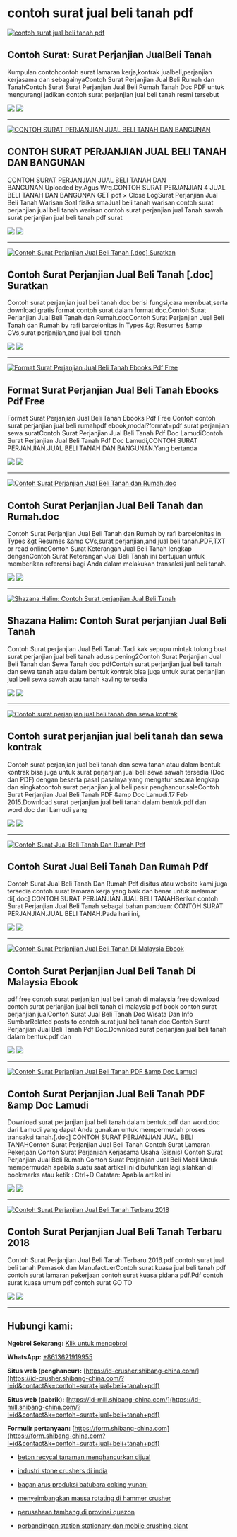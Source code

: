 # contoh surat jual beli tanah pdf

<a href="https://swt.shibang-china.com/?l=id&img&k=contoh+surat+jual+beli+tanah+pdf" target="_blank">![contoh surat jual beli tanah pdf](http://static.shibang-china.com/all-800x300/44.jpg)</a>

## Contoh Surat: Surat Perjanjian JualBeli Tanah
Kumpulan contohcontoh surat lamaran kerja,kontrak jualbeli,perjanjian kerjasama dan sebagainyaContoh Surat Perjanjian Jual Beli Rumah dan TanahContoh Surat Surat Perjanjian Jual Beli Rumah Tanah Doc PDF untuk mengurangi jadikan contoh surat perjanjian jual beli tanah resmi tersebut


<a href="https://whatsapp.shibangsoft.com/WhatsApp.php" target="_blank" title="WhatsApp">![](http://static.shibang-china.com/icon/whatsapp.png)</a> <a href="https://swt.shibang-china.com/?l=id&icon&k=contoh+surat+jual+beli+tanah+pdf" target="_blank">![](http://static.shibang-china.com/icon/chat-id.png)</a>

---

<a href="https://swt.shibang-china.com/?l=id&img&k=contoh+surat+jual+beli+tanah+pdf" target="_blank">![CONTOH SURAT PERJANJIAN JUAL BELI TANAH DAN BANGUNAN](http://static.shibang-china.com/all-800x300/119.jpg)</a>

## CONTOH SURAT PERJANJIAN JUAL BELI TANAH DAN BANGUNAN
CONTOH SURAT PERJANJIAN JUAL BELI TANAH DAN BANGUNAN.Uploaded by.Agus Wrq.CONTOH SURAT PERJANJIAN 4 JUAL BELI TANAH DAN BANGUNAN GET pdf × Close LogSurat Perjanjian Jual Beli Tanah Warisan Soal fisika smaJual beli tanah warisan contoh surat perjanjian jual beli tanah warisan contoh surat perjanjian jual Tanah sawah surat perjanjian jual beli tanah pdf surat


<a href="https://whatsapp.shibangsoft.com/WhatsApp.php" target="_blank" title="WhatsApp">![](http://static.shibang-china.com/icon/whatsapp.png)</a> <a href="https://swt.shibang-china.com/?l=id&icon&k=contoh+surat+jual+beli+tanah+pdf" target="_blank">![](http://static.shibang-china.com/icon/chat-id.png)</a>

---

<a href="https://swt.shibang-china.com/?l=id&img&k=contoh+surat+jual+beli+tanah+pdf" target="_blank">![Contoh Surat Perjanjian Jual Beli Tanah [.doc] Suratkan](http://static.shibang-china.com/all-800x300/712.jpg)</a>

## Contoh Surat Perjanjian Jual Beli Tanah [.doc] Suratkan
Contoh surat perjanjian jual beli tanah doc berisi fungsi,cara membuat,serta download gratis format contoh surat dalam format doc.Contoh Surat Perjanjian Jual Beli Tanah dan Rumah.docContoh Surat Perjanjian Jual Beli Tanah dan Rumah by rafi barcelonitas in Types &gt Resumes &amp CVs,surat perjanjian,and jual beli tanah


<a href="https://whatsapp.shibangsoft.com/WhatsApp.php" target="_blank" title="WhatsApp">![](http://static.shibang-china.com/icon/whatsapp.png)</a> <a href="https://swt.shibang-china.com/?l=id&icon&k=contoh+surat+jual+beli+tanah+pdf" target="_blank">![](http://static.shibang-china.com/icon/chat-id.png)</a>

---

<a href="https://swt.shibang-china.com/?l=id&img&k=contoh+surat+jual+beli+tanah+pdf" target="_blank">![Format Surat Perjanjian Jual Beli Tanah Ebooks Pdf Free](http://static.shibang-china.com/all-800x300/79.jpg)</a>

## Format Surat Perjanjian Jual Beli Tanah Ebooks Pdf Free
Format Surat Perjanjian Jual Beli Tanah Ebooks Pdf Free Contoh contoh surat perjanjian jual beli rumahpdf ebook,modal?format=pdf surat perjanjian sewa suratContoh Surat Perjanjian Jual Beli Tanah Pdf Doc LamudiContoh Surat Perjanjian Jual Beli Tanah Pdf Doc Lamudi,CONTOH SURAT PERJANJIAN.JUAL BELI TANAH DAN BANGUNAN.Yang bertanda


<a href="https://whatsapp.shibangsoft.com/WhatsApp.php" target="_blank" title="WhatsApp">![](http://static.shibang-china.com/icon/whatsapp.png)</a> <a href="https://swt.shibang-china.com/?l=id&icon&k=contoh+surat+jual+beli+tanah+pdf" target="_blank">![](http://static.shibang-china.com/icon/chat-id.png)</a>

---

<a href="https://swt.shibang-china.com/?l=id&img&k=contoh+surat+jual+beli+tanah+pdf" target="_blank">![Contoh Surat Perjanjian Jual Beli Tanah dan Rumah.doc](http://static.shibang-china.com/all-800x300/1266.jpg)</a>

## Contoh Surat Perjanjian Jual Beli Tanah dan Rumah.doc
Contoh Surat Perjanjian Jual Beli Tanah dan Rumah by rafi barcelonitas in Types &gt Resumes &amp CVs,surat perjanjian,and jual beli tanah.PDF,TXT or read onlineContoh Surat Keterangan Jual Beli Tanah lengkap denganContoh Surat Keterangan Jual Beli Tanah ini bertujuan untuk memberikan referensi bagi Anda dalam melakukan transaksi jual beli tanah.


<a href="https://whatsapp.shibangsoft.com/WhatsApp.php" target="_blank" title="WhatsApp">![](http://static.shibang-china.com/icon/whatsapp.png)</a> <a href="https://swt.shibang-china.com/?l=id&icon&k=contoh+surat+jual+beli+tanah+pdf" target="_blank">![](http://static.shibang-china.com/icon/chat-id.png)</a>

---

<a href="https://swt.shibang-china.com/?l=id&img&k=contoh+surat+jual+beli+tanah+pdf" target="_blank">![Shazana Halim: Contoh Surat perjanjian Jual Beli Tanah](http://static.shibang-china.com/all-800x300/1160.jpg)</a>

## Shazana Halim: Contoh Surat perjanjian Jual Beli Tanah
Contoh Surat perjanjian Jual Beli Tanah.Tadi kak sepupu mintak tolong buat surat perjanjian jual beli tanah aduss pening2Contoh Surat Perjanjian Jual Beli Tanah dan Sewa Tanah doc pdfContoh surat perjanjian jual beli tanah dan sewa tanah atau dalam bentuk kontrak bisa juga untuk surat perjanjian jual beli sewa sawah atau tanah kavling tersedia


<a href="https://whatsapp.shibangsoft.com/WhatsApp.php" target="_blank" title="WhatsApp">![](http://static.shibang-china.com/icon/whatsapp.png)</a> <a href="https://swt.shibang-china.com/?l=id&icon&k=contoh+surat+jual+beli+tanah+pdf" target="_blank">![](http://static.shibang-china.com/icon/chat-id.png)</a>

---

<a href="https://swt.shibang-china.com/?l=id&img&k=contoh+surat+jual+beli+tanah+pdf" target="_blank">![Contoh surat perjanjian jual beli tanah dan sewa kontrak](http://static.shibang-china.com/all-800x300/827.jpg)</a>

## Contoh surat perjanjian jual beli tanah dan sewa kontrak
Contoh surat perjanjian jual beli tanah dan sewa tanah atau dalam bentuk kontrak bisa juga untuk surat perjanjian jual beli sewa sawah tersedia (Doc dan PDF) dengan beserta pasal pasalnya yang mengatur secara lengkap dan singkatcontoh surat perjanjian jual beli pasir penghancur.saleContoh Surat Perjanjian Jual Beli Tanah PDF &amp Doc Lamudi.17 Feb 2015.Download surat perjanjian jual beli tanah dalam bentuk.pdf dan word.doc dari Lamudi yang


<a href="https://whatsapp.shibangsoft.com/WhatsApp.php" target="_blank" title="WhatsApp">![](http://static.shibang-china.com/icon/whatsapp.png)</a> <a href="https://swt.shibang-china.com/?l=id&icon&k=contoh+surat+jual+beli+tanah+pdf" target="_blank">![](http://static.shibang-china.com/icon/chat-id.png)</a>

---

<a href="https://swt.shibang-china.com/?l=id&img&k=contoh+surat+jual+beli+tanah+pdf" target="_blank">![Contoh Surat Jual Beli Tanah Dan Rumah Pdf](http://static.shibang-china.com/all-800x300/1385.jpg)</a>

## Contoh Surat Jual Beli Tanah Dan Rumah Pdf
Contoh Surat Jual Beli Tanah Dan Rumah Pdf disitus atau website kami juga tersedia contoh surat lamaran kerja yang baik dan benar untuk melamar di[.doc] CONTOH SURAT PERJANJIAN JUAL BELI TANAHBerikut contoh Surat Perjanjian Jual Beli Tanah sebagai bahan panduan: CONTOH SURAT PERJANJIAN.JUAL BELI TANAH.Pada hari ini,


<a href="https://whatsapp.shibangsoft.com/WhatsApp.php" target="_blank" title="WhatsApp">![](http://static.shibang-china.com/icon/whatsapp.png)</a> <a href="https://swt.shibang-china.com/?l=id&icon&k=contoh+surat+jual+beli+tanah+pdf" target="_blank">![](http://static.shibang-china.com/icon/chat-id.png)</a>

---

<a href="https://swt.shibang-china.com/?l=id&img&k=contoh+surat+jual+beli+tanah+pdf" target="_blank">![Contoh Surat Perjanjian Jual Beli Tanah Di Malaysia Ebook](http://static.shibang-china.com/all-800x300/231.jpg)</a>

## Contoh Surat Perjanjian Jual Beli Tanah Di Malaysia Ebook
pdf free contoh surat perjanjian jual beli tanah di malaysia free download contoh surat perjanjian jual beli tanah di malaysia pdf book contoh surat perjanjian jualContoh Surat Jual Beli Tanah Doc Wisata Dan Info SumbarRelated posts to contoh surat jual beli tanah doc.Contoh Surat Perjanjian Jual Beli Tanah Pdf Doc.Download surat perjanjian jual beli tanah dalam bentuk.pdf dan


<a href="https://whatsapp.shibangsoft.com/WhatsApp.php" target="_blank" title="WhatsApp">![](http://static.shibang-china.com/icon/whatsapp.png)</a> <a href="https://swt.shibang-china.com/?l=id&icon&k=contoh+surat+jual+beli+tanah+pdf" target="_blank">![](http://static.shibang-china.com/icon/chat-id.png)</a>

---

<a href="https://swt.shibang-china.com/?l=id&img&k=contoh+surat+jual+beli+tanah+pdf" target="_blank">![Contoh Surat Perjanjian Jual Beli Tanah PDF &amp Doc Lamudi](http://static.shibang-china.com/all-800x300/484.jpg)</a>

## Contoh Surat Perjanjian Jual Beli Tanah PDF &amp Doc Lamudi
Download surat perjanjian jual beli tanah dalam bentuk.pdf dan word.doc dari Lamudi yang dapat Anda gunakan untuk mempermudah proses transaksi tanah.[.doc] CONTOH SURAT PERJANJIAN JUAL BELI TANAHContoh Surat Perjanjian Jual Beli Tanah Contoh Surat Lamaran Pekerjaan Contoh Surat Perjanjian Kerjasama Usaha (Bisnis) Contoh Surat Perjanjian Jual Beli Rumah Contoh Surat Perjanjian Jual Beli Mobil Untuk mempermudah apabila suatu saat artikel ini dibutuhkan lagi,silahkan di bookmarks atau ketik : Ctrl+D Catatan: Apabila artikel ini


<a href="https://whatsapp.shibangsoft.com/WhatsApp.php" target="_blank" title="WhatsApp">![](http://static.shibang-china.com/icon/whatsapp.png)</a> <a href="https://swt.shibang-china.com/?l=id&icon&k=contoh+surat+jual+beli+tanah+pdf" target="_blank">![](http://static.shibang-china.com/icon/chat-id.png)</a>

---

<a href="https://swt.shibang-china.com/?l=id&img&k=contoh+surat+jual+beli+tanah+pdf" target="_blank">![Contoh Surat Perjanjian Jual Beli Tanah Terbaru 2018](http://static.shibang-china.com/all-800x300/771.jpg)</a>

## Contoh Surat Perjanjian Jual Beli Tanah Terbaru 2018
Contoh Surat Perjanjian Jual Beli Tanah Terbaru 2016.pdf contoh surat jual beli tanah Pemasok dan ManufactuerContoh surat kuasa jual beli tanah pdf contoh surat lamaran pekerjaan contoh surat kuasa pidana pdf.Pdf contoh surat kuasa umum pdf contoh surat GO TO


<a href="https://whatsapp.shibangsoft.com/WhatsApp.php" target="_blank" title="WhatsApp">![](http://static.shibang-china.com/icon/whatsapp.png)</a> <a href="https://swt.shibang-china.com/?l=id&icon&k=contoh+surat+jual+beli+tanah+pdf" target="_blank">![](http://static.shibang-china.com/icon/chat-id.png)</a>

---
## Hubungi kami:

**Ngobrol Sekarang:** [Klik untuk mengobrol](https://swt.shibang-china.com?l=id&contact&k=contoh+surat+jual+beli+tanah+pdf)

**WhatsApp:**  [+8613621919955](https://whatsapp.shibangsoft.com/WhatsApp.php)

**Situs web (penghancur):** [https://id-crusher.shibang-china.com/](https://id-crusher.shibang-china.com/?l=id&contact&k=contoh+surat+jual+beli+tanah+pdf)

**Situs web (pabrik):** [https://id-mill.shibang-china.com/](https://id-mill.shibang-china.com/?l=id&contact&k=contoh+surat+jual+beli+tanah+pdf)

**Formulir pertanyaan:** [https://form.shibang-china.com](https://form.shibang-china.com?l=id&contact&k=contoh+surat+jual+beli+tanah+pdf)

* [beton recycal tanaman menghancurkan dijual](../28/beton%20recycal%20tanaman%20menghancurkan%20dijual.md)

* [industri stone crushers di india](../17/industri%20stone%20crushers%20di%20india.md)

* [bagan arus produksi batubara coking yunani](../20/bagan%20arus%20produksi%20batubara%20coking%20yunani.md)

* [menyeimbangkan massa rotating di hammer crusher](../20/menyeimbangkan%20massa%20rotating%20di%20hammer%20crusher.md)

* [perusahaan tambang di provinsi quezon](../27/perusahaan%20tambang%20di%20provinsi%20quezon.md)

* [perbandingan station stationary dan mobile crushing plant](../19/perbandingan%20station%20stationary%20dan%20mobile%20crushing%20plant.md)
